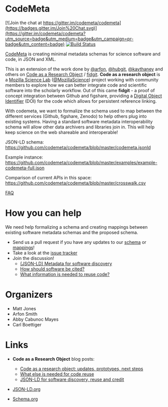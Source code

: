 CodeMeta
========
[![Join the chat at https://gitter.im/codemeta/codemeta](https://badges.gitter.im/Join%20Chat.svg)](https://gitter.im/codemeta/codemeta?utm_source=badge&utm_medium=badge&utm_campaign=pr-badge&utm_content=badge)
[![Build Status](https://travis-ci.org/codemeta/codemeta.svg?branch=master)](https://travis-ci.org/codemeta/codemeta)

[CodeMeta](https://codemeta.github.io) is creating minimal metadata schemas for science software and code, in JSON and XML.

This is an extension of the work done by [@arfon](http://github.com/arfon/), [@hubgit](https://github.com/hubgit/), [@kaythaney](https://github.com/kaythaney/) and others on [Code as a Research Object](https://github.com/mozillascience/code-research-object) / [fidgit](https://github.com/mozillascience/fidgit). **Code as a research object** is a [Mozilla Science Lab](http://mozillascience.org) ([@MozillaScience](https://github.com/mozillascience/)) project working with community members to explore how we can better integrate code and scientific software into the scholarly workflow. Out of this came **fidgit** - a proof of concept integration between Github and figshare, providing a [Digital Object Identifier](http://en.wikipedia.org/wiki/Digital_object_identifier) (DOI) for the code which allows for persistent reference linking.

With codemeta, we want to formalize the schema used to map between the different services (Github, figshare, Zenodo) to help others plug into existing systems. Having a standard software metadata interoperability schema will allow other data archivers and libraries join in. This will help keep science on the web shareable and interoperable!

JSON-LD schema: https://github.com/codemeta/codemeta/blob/master/codemeta.jsonld

Example instance: https://github.com/codemeta/codemeta/blob/master/examples/example-codemeta-full.json

Comparison of current APIs in this space: https://github.com/codemeta/codemeta/blob/master/crosswalk.csv

[FAQ](./docs/faq.md)


How you can help
================

We need help formalizing a schema and creating mappings between existing software metadata schemas and the proposed schema.

* Send us a pull request if you have any updates to our [schema](https://github.com/codemeta/codemeta/blob/master/codemeta.jsonld) or [mappings](https://github.com/codemeta/codemeta/blob/master/codemeta-crosswalk.md)!
* Take a look at the [issue tracker](https://github.com/codemeta/codemeta/issues)
* Join the discussion!
    * [(JSON-LD) Metadata for software discovery](https://github.com/mozillascience/code-research-object/issues/15)
    * [How should software be cited?](https://github.com/mozillascience/code-research-object/issues/12)
    * [What information is needed to reuse code?](https://github.com/mozillascience/code-research-object/issues/2)


Organizers
==========

* Matt Jones
* Arfon Smith
* Abby Cabunoc Mayes
* Carl Boettiger

Links
=====

* **Code as a Research Object** blog posts:
    * [Code as a research object: updates, prototypes, next steps](http://mozillascience.org/code-as-a-research-object-updates-prototypes-next-steps/)
    * [What else is needed for code reuse](http://mozillascience.org/what-else-is-needed-for-code-reuse/)
    * [JSON-LD for software discovery, reuse and credit](http://www.arfon.org/json-ld-for-software-discovery-reuse-and-credit)

* [JSON-LD.org](http://json-ld.org/)
* [Schema.org](http://schema.org/)
